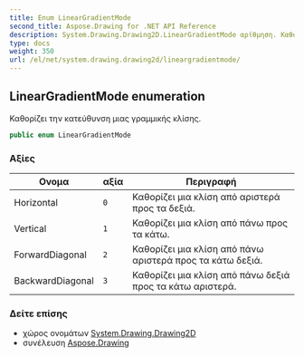 ```yaml
---
title: Enum LinearGradientMode
second_title: Aspose.Drawing for .NET API Reference
description: System.Drawing.Drawing2D.LinearGradientMode αρίθμηση. Καθορίζει την κατεύθυνση μιας γραμμικής κλίσης.
type: docs
weight: 350
url: /el/net/system.drawing.drawing2d/lineargradientmode/
---
```

## LinearGradientMode enumeration

Καθορίζει την κατεύθυνση μιας γραμμικής κλίσης.

```csharp
public enum LinearGradientMode
```

### Αξίες

| Ονομα | αξία | Περιγραφή |
| --- | --- | --- |
| Horizontal | `0` | Καθορίζει μια κλίση από αριστερά προς τα δεξιά. |
| Vertical | `1` | Καθορίζει μια κλίση από πάνω προς τα κάτω. |
| ForwardDiagonal | `2` | Καθορίζει μια κλίση από πάνω αριστερά προς τα κάτω δεξιά. |
| BackwardDiagonal | `3` | Καθορίζει μια κλίση από πάνω δεξιά προς τα κάτω αριστερά. |

### Δείτε επίσης

* χώρος ονομάτων [System.Drawing.Drawing2D](../../system.drawing.drawing2d/)
* συνέλευση [Aspose.Drawing](../../)


